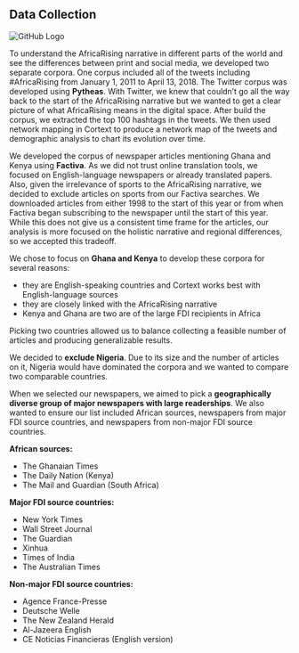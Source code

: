 ## Data Collection

![GitHub Logo](/images/logo.png)

To understand the AfricaRising narrative in different parts of the world and see the differences between print and social media, we developed two separate corpora. One corpus included all of the tweets including #AfricaRising from January 1, 2011 to April 13, 2018. The Twitter corpus was developed using **Pytheas**. With Twitter, we knew that couldn’t go all the way back to the start of the AfricaRising narrative but we wanted to get a clear picture of what AfricaRising means in the digital space. After build the corpus, we extracted the top 100 hashtags in the tweets. We then used network mapping in Cortext to produce a network map of the tweets and demographic analysis to chart its evolution over time. 

We developed the corpus of newspaper articles mentioning Ghana and Kenya using **Factiva**. As we did not trust online translation tools, we focused on English-language newspapers or already translated papers. Also, given the irrelevance of sports to the AfricaRising narrative, we decided to exclude articles on sports from our Factiva searches. We downloaded articles from either 1998 to the start of this year or from when Factiva began subscribing to the newspaper until the start of this year. While this does not give us a consistent time frame for the articles, our analysis is more focused on the holistic narrative and regional differences, so we accepted this tradeoff. 

We chose to focus on **Ghana and Kenya** to develop these corpora for several reasons:
* they are English-speaking countries and Cortext works best with English-language sources
* they are closely linked with the AfricaRising narrative
* Kenya and Ghana are two are of the large FDI recipients in Africa

Picking two countries allowed us to balance collecting a feasible number of articles and producing generalizable results. 

We decided to **exclude Nigeria**. Due to its size and the number of articles on it, Nigeria would have dominated the corpora and we wanted to compare two comparable countries.

When we selected our newspapers, we aimed to pick a **geographically diverse group of major newspapers with large readerships**. We also wanted to ensure our list included African sources, newspapers from major FDI source countries, and newspapers from non-major FDI source countries. 

**African sources:**
* The Ghanaian Times 
* The Daily Nation (Kenya)
* The Mail and Guardian (South Africa)

**Major FDI source countries:**
* New York Times
* Wall Street Journal
* The Guardian
* Xinhua 
* Times of India
* The Australian Times

**Non-major FDI source countries:**
* Agence France-Presse
* Deutsche Welle
* The New Zealand Herald
* Al-Jazeera English
* CE Noticias Financieras (English version)
